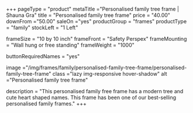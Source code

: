 +++
pageType = "product"
metaTitle ="Personalised family tree frame | Shauna Gra"
title = "Personalised family tree frame"
price = "40.00"
downFrom ="50.00"
saleOn ="yes"
productGroup = "frames"
productType = "family"
stockLeft = "1 Left" 
 
frameSize = "10 by 10 inch" 
frameFront = "Safety Perspex" 
frameMounting = "Wall hung or free standing" 
frameWeight = "1000" 
 
buttonRequiredNames = "yes"
 
image ="/img/frames/family/personalised-family-tree-frame/personalised-family-tree-frame"
class ="lazy img-responsive hover-shadow"
alt ="Personalised family tree frame"
 
description = "This personalised family free frame has a modern tree and cute heart shaped names. This frame has been one of our best-selling personalised family frames."
+++
